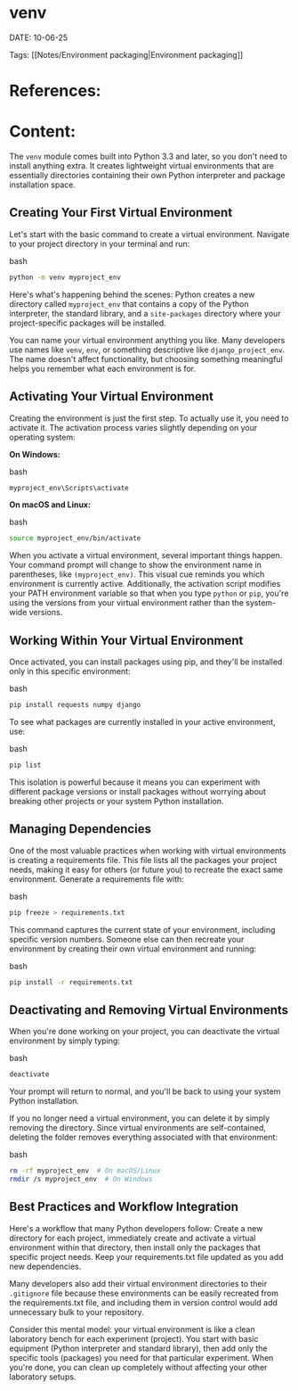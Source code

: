 
# venv


DATE:  10-06-25

 
Tags:  [[Notes/Environment packaging|Environment packaging]]

# References:




# Content:

The `venv` module comes built into Python 3.3 and later, so you don't need to install anything extra. It creates lightweight virtual environments that are essentially directories containing their own Python interpreter and package installation space.

## Creating Your First Virtual Environment

Let's start with the basic command to create a virtual environment. Navigate to your project directory in your terminal and run:

bash

```bash
python -m venv myproject_env
```

Here's what's happening behind the scenes: Python creates a new directory called `myproject_env` that contains a copy of the Python interpreter, the standard library, and a `site-packages` directory where your project-specific packages will be installed.

You can name your virtual environment anything you like. Many developers use names like `venv`, `env`, or something descriptive like `django_project_env`. The name doesn't affect functionality, but choosing something meaningful helps you remember what each environment is for.

## Activating Your Virtual Environment

Creating the environment is just the first step. To actually use it, you need to activate it. The activation process varies slightly depending on your operating system:

**On Windows:**

bash

```bash
myproject_env\Scripts\activate
```

**On macOS and Linux:**

bash

```bash
source myproject_env/bin/activate
```

When you activate a virtual environment, several important things happen. Your command prompt will change to show the environment name in parentheses, like `(myproject_env)`. This visual cue reminds you which environment is currently active. Additionally, the activation script modifies your PATH environment variable so that when you type `python` or `pip`, you're using the versions from your virtual environment rather than the system-wide versions.

## Working Within Your Virtual Environment

Once activated, you can install packages using pip, and they'll be installed only in this specific environment:

bash

```bash
pip install requests numpy django
```

To see what packages are currently installed in your active environment, use:

bash

```bash
pip list
```

This isolation is powerful because it means you can experiment with different package versions or install packages without worrying about breaking other projects or your system Python installation.

## Managing Dependencies

One of the most valuable practices when working with virtual environments is creating a requirements file. This file lists all the packages your project needs, making it easy for others (or future you) to recreate the exact same environment. Generate a requirements file with:

bash

```bash
pip freeze > requirements.txt
```

This command captures the current state of your environment, including specific version numbers. Someone else can then recreate your environment by creating their own virtual environment and running:

bash

```bash
pip install -r requirements.txt
```

## Deactivating and Removing Virtual Environments

When you're done working on your project, you can deactivate the virtual environment by simply typing:

bash

```bash
deactivate
```

Your prompt will return to normal, and you'll be back to using your system Python installation.

If you no longer need a virtual environment, you can delete it by simply removing the directory. Since virtual environments are self-contained, deleting the folder removes everything associated with that environment:

bash

```bash
rm -rf myproject_env  # On macOS/Linux
rmdir /s myproject_env  # On Windows
```

## Best Practices and Workflow Integration

Here's a workflow that many Python developers follow: Create a new directory for each project, immediately create and activate a virtual environment within that directory, then install only the packages that specific project needs. Keep your requirements.txt file updated as you add new dependencies.

Many developers also add their virtual environment directories to their `.gitignore` file because these environments can be easily recreated from the requirements.txt file, and including them in version control would add unnecessary bulk to your repository.

Consider this mental model: your virtual environment is like a clean laboratory bench for each experiment (project). You start with basic equipment (Python interpreter and standard library), then add only the specific tools (packages) you need for that particular experiment. When you're done, you can clean up completely without affecting your other laboratory setups.



